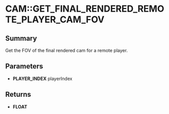 # CAM::GET_FINAL_RENDERED_REMOTE_PLAYER_CAM_FOV

## Summary
Get the FOV of the final rendered cam for a remote player.

## Parameters
* **PLAYER_INDEX** playerIndex

## Returns
* **FLOAT**